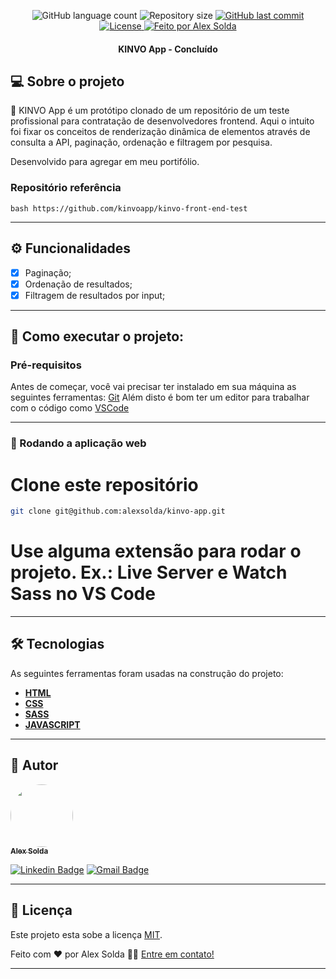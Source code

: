 <p align="center">
  <img alt="GitHub language count" src="https://img.shields.io/github/languages/count/alexsolda/kinvo-app">

  <img alt="Repository size" src="https://img.shields.io/github/repo-size/alexsolda/kinvo-app">
  
  <a href="https://github.com/alexsolda/kinvo-app/commits/developing">
    <img alt="GitHub last commit" src="https://img.shields.io/github/last-commit/alexsolda/kinvo-app">
  </a>
    
   
  <a href="https://github.com/alexsolda/kinvo-app/blob/main/LICENSE">
	<img alt="License" src="https://img.shields.io/github/license/alexsolda/kinvo-app">
  </a>

  <a href="https://www.linkedin.com/in/alexsolda/">
    <img alt="Feito por Alex Solda" src="https://img.shields.io/badge/feito%20por-Alex-Solda">
  </a>
 
  
 
</p>

<h4 align="center"> 
  KINVO App - Concluído
</h4>




## 💻 Sobre o projeto

:bank: KINVO App é um protótipo clonado de um repositório de um teste profissional para contratação de desenvolvedores frontend. Aqui o intuito foi fixar os conceitos de renderização dinâmica de elementos através de consulta a API, paginação, ordenação e filtragem por pesquisa.


Desenvolvido para agregar em meu portifólio.

### Repositório referência

``bash
https://github.com/kinvoapp/kinvo-front-end-test
``

---

## ⚙️ Funcionalidades

- [x] Paginação;
- [x] Ordenação de resultados;
- [x] Filtragem de resultados por input;

---


## 🚀 Como executar o projeto:

### Pré-requisitos

Antes de começar, você vai precisar ter instalado em sua máquina as seguintes ferramentas:
[Git](https://git-scm.com)
Além disto é bom ter um editor para trabalhar com o código como [VSCode](https://code.visualstudio.com/)

---

### 🧭 Rodando a aplicação web


# Clone este repositório
```bash
git clone git@github.com:alexsolda/kinvo-app.git
```

# Use alguma extensão para rodar o projeto. Ex.: Live Server e Watch Sass no VS Code

---

## 🛠 Tecnologias

As seguintes ferramentas foram usadas na construção do projeto:


-   **[HTML](https://developer.mozilla.org/pt-BR/docs/Web/HTML)**
-   **[CSS](https://developer.mozilla.org/pt-BR/docs/Web/CSS)**
-   **[SASS](https://sass-lang.com/)**
-   **[JAVASCRIPT](https://developer.mozilla.org/pt-BR/docs/Web/JavaScript)**

---

## 🦸 Autor

<a href="https://www.linkedin.com/in/alexsolda/">
 <img style="border-radius: 50%;" src="https://avatars.githubusercontent.com/u/62905501?s=400&u=7428ae3671383502899fdcdd32952de1dc61a4c6&v=4" width="100px;" alt=""/>
 <br />
 <sub><b>Alex Solda</b></sub></a> 
 <br />

[![Linkedin Badge](https://img.shields.io/badge/-Alex-blue?style=flat-square&logo=Linkedin&logoColor=white&link=https://www.linkedin.com/in/alexsolda/)](https://www.linkedin.com/in/alexsolda/) 
[![Gmail Badge](https://img.shields.io/badge/-alexsoldaa@gmail.com-c14438?style=flat-square&logo=Gmail&logoColor=white&link=mailto:alexsoldaa@gmail.com)](mailto:alexsoldaa@gmail.com)

---

## 📝 Licença

Este projeto esta sobe a licença [MIT](https://github.com/alexsolda/kinvo-app/blob/main/LICENSE).

Feito com ❤️ por Alex Solda 👋🏽 [Entre em contato!](https://www.linkedin.com/in/alexsolda/)

---
